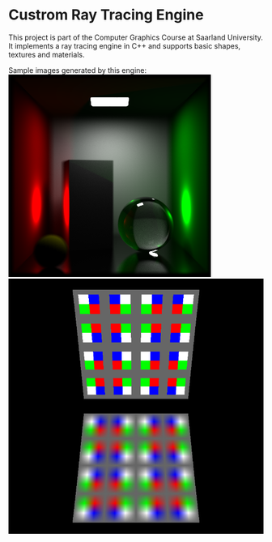 # Custrom Ray Tracing Engine

This project is part of the Computer Graphics Course at Saarland University. It implements a ray tracing engine in C++ and supports basic shapes, textures and materials.

Sample images generated by this engine: <br>
![sample_1](https://github.com/IDavron/RTEngine/blob/main/images/distributed-d.png)
![sample_2](https://github.com/IDavron/RTEngine/blob/main/images/textures-mirror.png)

